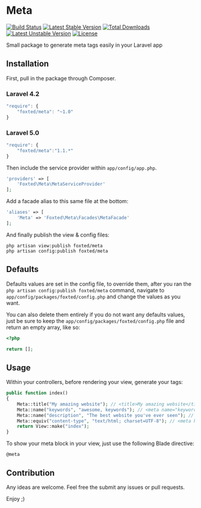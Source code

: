 # Meta

[![Build Status](https://travis-ci.org/foxted/Meta.svg?branch=master)](https://travis-ci.org/foxted/Meta)
[![Latest Stable Version](https://poser.pugx.org/foxted/meta/v/stable.svg)](https://packagist.org/packages/foxted/meta)
[![Total Downloads](https://poser.pugx.org/foxted/meta/downloads.svg)](https://packagist.org/packages/foxted/meta)
[![Latest Unstable Version](https://poser.pugx.org/foxted/meta/v/unstable.svg)](https://packagist.org/packages/foxted/meta)
[![License](https://poser.pugx.org/foxted/meta/license.svg)](https://packagist.org/packages/foxted/meta)

Small package to generate meta tags easily in your Laravel app

## Installation

First, pull in the package through Composer.

### Laravel 4.2

```js
"require": {
    "foxted/meta": "~1.0"
}
```

### Laravel 5.0

```js
"require": {
    "foxted/meta":"1.1.*"
}
```

Then include the service provider within `app/config/app.php`.

```php
'providers' => [
    'Foxted\Meta\MetaServiceProvider'
];
```

Add a facade alias to this same file at the bottom:

```php
'aliases' => [
    'Meta' => 'Foxted\Meta\Facades\MetaFacade'
];
```

And finally publish the view & config files:

```
php artisan view:publish foxted/meta
php artisan config:publish foxted/meta
```

## Defaults

Defaults values are set in the config file, to override them, after you ran the `php artisan config:publish foxted/meta` command, navigate to `app/config/packages/foxted/config.php` and change the values as you want.

You can also delete them entirely if you do not want any defaults values, just be sure to keep the `app/config/packages/foxted/config.php` file and return an empty array, like so:

```php
<?php

return [];
```

## Usage

Within your controllers, before rendering your view, generate your tags:

```php
public function index()
{
    Meta::title("My amazing website"); // <title>My amazing website</title>
    Meta::name("keywords", "awesome, keywords"); // <meta name="keywords" content="awesome, keywords">
    Meta::name("description", "The best website you've ever seen"); // <meta name="description" content="The best website you've ever seen">
    Meta::equiv("content-type", "text/html; charset=UTF-8"); // <meta http-equiv="content-type" content="text/html; charset=UTF-8">
    return View::make("index");
}
```

To show your meta block in your view, just use the following Blade directive:

```
@meta
```


## Contribution

Any ideas are welcome. Feel free the submit any issues or pull requests.

Enjoy ;)
